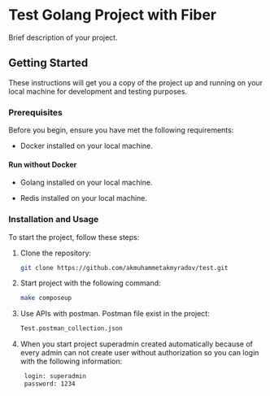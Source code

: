# Test Golang Project with Fiber

Brief description of your project.

## Getting Started

These instructions will get you a copy of the project up and running on your local machine for development and testing purposes.

### Prerequisites

Before you begin, ensure you have met the following requirements:

- Docker installed on your local machine.

#### Run without Docker

- Golang installed on your local machine.

- Redis installed on your local machine.

### Installation and Usage

To start the project, follow these steps:

1. Clone the repository:

   ```bash
   git clone https://github.com/akmuhammetakmyradov/test.git

   ```

2. Start project with the following command:

   ```bash
   make composeup

   ```

3. Use APIs with postman. Postman file exist in the project:

   ```bash
   Test.postman_collection.json

   ```

4. When you start project superadmin created automatically
   because of every admin can not create user without authorization so
   you can login with the following information:

   ```bash
    login: superadmin
    password: 1234

   ```

